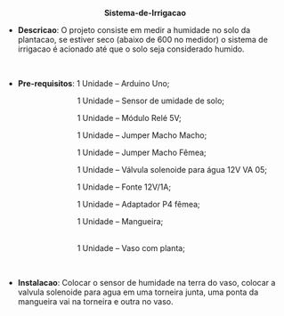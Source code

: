 <p style="text-align: center;"><strong>Sistema-de-Irrigacao</strong></p>
<ul>
<li><strong>Descricao</strong>: O projeto consiste em medir a humidade no solo da plantacao, se estiver seco (abaixo de 600 no medidor) o sistema de irrigacao &eacute; acionado at&eacute; que o solo seja considerado humido.</li>
</ul>
<p>&nbsp;</p>
<ul>
<li><strong>Pre-requisitos</strong>: 1 Unidade &ndash; Arduino Uno;</li>
</ul>
<p>&nbsp; &nbsp; &nbsp; &nbsp; &nbsp; &nbsp; &nbsp; &nbsp; &nbsp; &nbsp; &nbsp; &nbsp; &nbsp; &nbsp; &nbsp; &nbsp; &nbsp;1 Unidade &ndash; Sensor de umidade de solo;</p>
<p>&nbsp; &nbsp; &nbsp; &nbsp; &nbsp; &nbsp; &nbsp; &nbsp; &nbsp; &nbsp; &nbsp; &nbsp; &nbsp; &nbsp; &nbsp; &nbsp; &nbsp;1 Unidade &ndash; M&oacute;dulo Rel&eacute; 5V;</p>
<p>&nbsp; &nbsp; &nbsp; &nbsp; &nbsp; &nbsp; &nbsp; &nbsp; &nbsp; &nbsp; &nbsp; &nbsp; &nbsp; &nbsp; &nbsp; &nbsp; &nbsp;1 Unidade &ndash; Jumper Macho Macho;</p>
<p>&nbsp; &nbsp; &nbsp; &nbsp; &nbsp; &nbsp; &nbsp; &nbsp; &nbsp; &nbsp; &nbsp; &nbsp; &nbsp; &nbsp; &nbsp; &nbsp; &nbsp;1 Unidade &ndash; Jumper Macho F&ecirc;mea;</p>
<p>&nbsp; &nbsp; &nbsp; &nbsp; &nbsp; &nbsp; &nbsp; &nbsp; &nbsp; &nbsp; &nbsp; &nbsp; &nbsp; &nbsp; &nbsp; &nbsp; &nbsp;1 Unidade &ndash; V&aacute;lvula solenoide para &aacute;gua 12V VA 05;</p>
<p>&nbsp; &nbsp; &nbsp; &nbsp; &nbsp; &nbsp; &nbsp; &nbsp; &nbsp; &nbsp; &nbsp; &nbsp; &nbsp; &nbsp; &nbsp; &nbsp; &nbsp;1 Unidade &ndash; Fonte 12V/1A;</p>
<p>&nbsp; &nbsp; &nbsp; &nbsp; &nbsp; &nbsp; &nbsp; &nbsp; &nbsp; &nbsp; &nbsp; &nbsp; &nbsp; &nbsp; &nbsp; &nbsp; &nbsp;1 Unidade &ndash; Adaptador P4 f&ecirc;mea;</p>
<p>&nbsp; &nbsp; &nbsp; &nbsp; &nbsp; &nbsp; &nbsp; &nbsp; &nbsp; &nbsp; &nbsp; &nbsp; &nbsp; &nbsp; &nbsp; &nbsp; &nbsp;1 Unidade &ndash; Mangueira;</p>
<p><br />&nbsp; &nbsp; &nbsp; &nbsp; &nbsp; &nbsp; &nbsp; &nbsp; &nbsp; &nbsp; &nbsp; &nbsp; &nbsp; &nbsp; &nbsp; &nbsp; &nbsp;1 Unidade &ndash; Vaso com planta;</p>
<p>&nbsp;</p>
<ul>
<li><strong>Instalacao</strong>: Colocar o sensor de humidade na terra do vaso, colocar a valvula solenoide para agua em uma torneira junta, uma ponta da mangueira vai na torneira e outra no vaso.</li>
</ul>
<p>&nbsp;</p>
